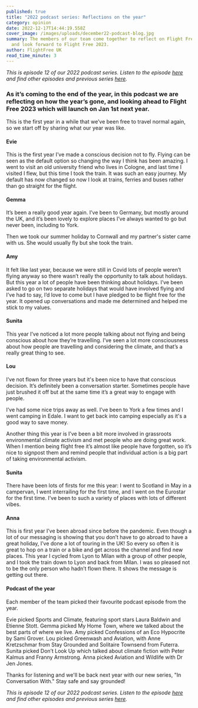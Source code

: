 ```yaml
---
published: true
title: "2022 podcast series: Reflections on the year"
category: opinion
date: 2022-12-17T14:44:19.558Z
cover_image: /images/uploads/december22-podcast-blog.jpg
summary: The members of our team come together to reflect on Flight Free 2022
  and look forward to Flight Free 2023.
author: FlightFree UK
read_time_minute: 3
---
```

*T﻿his is episode 12 of our 2022 podcast series. Listen to the episode [here](https://flightfreeuk.podbean.com/e/2022-series-reflections-on-the-year/) and find other episodes and previous series [here](/podcast).*

### As it’s coming to the end of the year, in this podcast we are reflecting on how the year’s gone, and looking ahead to Flight Free 2023 which will launch on Jan 1st next year.

This is the first year in a while that we’ve been free to travel normal again, so we start off by sharing what our year was like.

#### Evie

This is the first year I’ve made a conscious decision not to fly. Flying can be seen as the default option so changing the way I think has been amazing. I went to visit an old university friend who lives in Cologne, and last time I visited I flew, but this time I took the train. It was such an easy journey. My default has now changed so now I look at trains, ferries and buses rather than go straight for the flight.

#### Gemma

It’s been a really good year again. I’ve been to Germany, but mostly around the UK, and it’s been lovely to explore places I’ve always wanted to go but never been, including to York.

Then we took our summer holiday to Cornwall and my partner's sister came with us. She would usually fly but she took the train.

#### Amy

It felt like last year, because we were still in Covid lots of people weren’t flying anyway so there wasn’t really the opportunity to talk about holidays. But this year a lot of people have been thinking about holidays. I’ve been asked to go on two separate holidays that would have involved flying and I’ve had to say, I’d love to come but I have pledged to be flight free for the year. It opened up conversations and made me determined and helped me stick to my values. 

#### Sunita

This year I’ve noticed a lot more people talking about not flying and being conscious about how they’re travelling. I’ve seen a lot more consciousness about how people are travelling and considering the climate, and that’s a really great thing to see.

#### Lou

I’ve not flown for three years but it's been nice to have that conscious decision. It’s definitely been a conversation starter. Sometimes people have just brushed it off but at the same time it’s a great way to engage with people. 

I’ve had some nice trips away as well. I’ve been to York a few times and I went camping in Edale. I want to get back into camping especially as it's a good way to save money. 

Another thing this year is I’ve been a bit more involved in grassroots environmental climate activism and met people who are doing great work. When I mention being flight free it’s almost like people have forgotten, so it’s nice to signpost them and remind people that individual action is a big part of taking environmental activism.

#### Sunita

There have been lots of firsts for me this year: I went to Scotland in May in a campervan, I went interrailing for the first time, and I went on the Eurostar for the first time. I’ve been to such a variety of places with lots of different vibes. 

#### Anna

This is first year I’ve been abroad since before the pandemic. Even though a lot of our messaging is showing that you don’t have to go abroad to have a great holiday, I’ve done a lot of touring in the UK! So every so often it is great to hop on a train or a bike and get across the channel and find new places. This year I cycled from Lyon to Milan with a group of other people, and I took the train down to Lyon and back from Milan. I was so pleased not to be the only person who hadn’t flown there. It shows the message is getting out there.

#### Podcast of the year

Each member of the team picked their favourite podcast episode from the year. 

Evie picked Sports and Climate, featuring sport stars Laura Baldwin and Etienne Stott. Gemma picked My Home Town, where we talked about the best parts of where we live. Amy picked Confessions of an Eco Hypocrite by Sami Grover. Lou picked Greenwash and Aviation, with Anne Kretzschmar from Stay Grounded and Solitaire Townsend from Futerra. Sunita picked Don’t Look Up which talked about climate fiction with Peter Kalmus and Franny Armstrong. Anna picked Aviation and Wildlife with Dr Jen Jones. 

Thanks for listening and we'll be back next year with our new series, "In Conversation With." Stay safe and say grounded!

*T﻿his is episode 12 of our 2022 podcast series. Listen to the episode [here](https://flightfreeuk.podbean.com/e/2022-series-reflections-on-the-year/) and find other episodes and previous series [here](/podcast).*